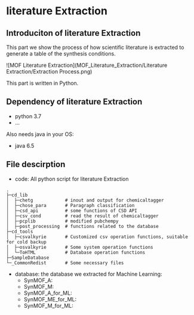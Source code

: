 
# literature Extraction
## Introduciton of literature Extraction
This part we show the process of how scientific literature is extracted to generate 
a table of the synthesis conditions. 

![MOF Literature Extraction](MOF_Literature_Extraction/Literature Extraction/Extraction Process.png)

This part is written in Python.

## Dependency of literature Extraction
* python 3.7
* ...
  
Also needs java in your OS:
* java 6.5


## File descirption
* code: All python script for literature Extraction
```
.
├─cd_lib
│  ├─chetg            # inout and output for chemicaltagger
│  ├─chose_para       # Paragraph classification
│  ├─csd_api          # some functions of CSD API
│  ├─csv_cond         # read the result of chemicaltagger
│  ├─pcplib           # modified pubchempy
│  ├─post_processing  # functions related to the database
├─cd_tools
│  ├─csvalkyrie       # Customized csv operation functions, suitable for cold backup
│  ├─osvalkyrie       # Some system operation functions
│  └─ToHTML           # Database operation functions
├─SampleDatabase      
└─_CommonRedist       # Some necessary files
```
    
* database: the database we extracted for Machine Learning:
  * SynMOF_A:
  * SynMOF_M:  
  * SynMOF_A_for_ML:
  * SynMOF_ME_for_ML:  
  * SynMOF_M_for_ML:


